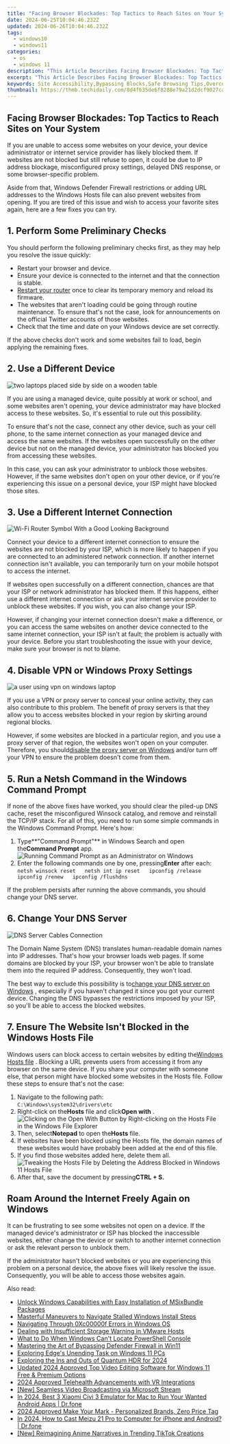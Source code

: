 ```yaml
---
title: "Facing Browser Blockades: Top Tactics to Reach Sites on Your System"
date: 2024-06-25T10:04:46.232Z
updated: 2024-06-26T10:04:46.232Z
tags:
  - windows10
  - windows11
categories:
  - os
  - windows 11
description: "This Article Describes Facing Browser Blockades: Top Tactics to Reach Sites on Your System"
excerpt: "This Article Describes Facing Browser Blockades: Top Tactics to Reach Sites on Your System"
keywords: Site Accessibility,Bypassing Blocks,Safe Browsing Tips,Overcoming Restrictions,Secure Site Visits,Respectful Proxies,Circumvent Browser Limits
thumbnail: https://thmb.techidaily.com/8d4f635de6f8288e79a21d2dcf9027cad8747323c88b4f310acedbe966d2fadc.jpg
---
```


## Facing Browser Blockades: Top Tactics to Reach Sites on Your System

 If you are unable to access some websites on your device, your device administrator or internet service provider has likely blocked them. If websites are not blocked but still refuse to open, it could be due to IP address blockage, misconfigured proxy settings, delayed DNS response, or some browser-specific problem.

 Aside from that, Windows Defender Firewall restrictions or adding URL addresses to the Windows Hosts file can also prevent websites from opening. If you are tired of this issue and wish to access your favorite sites again, here are a few fixes you can try.

## 1\. Perform Some Preliminary Checks

 You should perform the following preliminary checks first, as they may help you resolve the issue quickly:

* Restart your browser and device.
* Ensure your device is connected to the internet and that the connection is stable.
* [Restart your router](https://www.makeuseof.com/reboot-router-correct-way/) once to clear its temporary memory and reload its firmware.
* The websites that aren't loading could be going through routine maintenance. To ensure that's not the case, look for announcements on the official Twitter accounts of those websites.
* Check that the time and date on your Windows device are set correctly.

 If the above checks don't work and some websites fail to load, begin applying the remaining fixes.

## 2\. Use a Different Device

![two laptops placed side by side on a wooden table](https://thmb.techidaily.com/df387578e472d57cf1ae89d5517c348af827dd00df3f1d4defd5e8c6891f82cb.jpg)

 If you are using a managed device, quite possibly at work or school, and some websites aren't opening, your device administrator may have blocked access to these websites. So, it's essential to rule out this possibility.

 To ensure that's not the case, connect any other device, such as your cell phone, to the same internet connection as your managed device and access the same websites. If the websites open successfully on the other device but not on the managed device, your administrator has blocked you from accessing these websites.

 In this case, you can ask your administrator to unblock those websites. However, if the same websites don't open on your other device, or if you're experiencing this issue on a personal device, your ISP might have blocked those sites.

## 3\. Use a Different Internet Connection

![Wi-Fi Router Symbol With a Good Looking Background](https://static1.makeuseofimages.com/wordpress/wp-content/uploads/2021/10/wifi-routers-versus-wireless-access-points-explained-1.jpg)

 Connect your device to a different internet connection to ensure the websites are not blocked by your ISP, which is more likely to happen if you are connected to an administered network connection. If another internet connection isn't available, you can temporarily turn on your mobile hotspot to access the internet.

 If websites open successfully on a different connection, chances are that your ISP or network administrator has blocked them. If this happens, either use a different internet connection or ask your internet service provider to unblock these websites. If you wish, you can also change your ISP.

 However, if changing your internet connection doesn't make a difference, or you can access the same websites on another device connected to the same internet connection, your ISP isn't at fault; the problem is actually with your device. Before you start troubleshooting the issue with your device, make sure your browser is not to blame.

##

## 4\. Disable VPN or Windows Proxy Settings

![a user using vpn on windows laptop](https://static1.makeuseofimages.com/wordpress/wp-content/uploads/2023/03/vpn-usage.jpg)

 If you use a VPN or proxy server to conceal your online activity, they can also contribute to this problem. The benefit of proxy servers is that they allow you to access websites blocked in your region by skirting around regional blocks.

 However, if some websites are blocked in a particular region, and you use a proxy server of that region, the websites won't open on your computer. Therefore, you should[disable the proxy server on Windows](https://www.makeuseof.com/windows-11-disable-proxy/) and/or turn off your VPN to ensure the problem doesn't come from them.

## 5\. Run a Netsh Command in the Windows Command Prompt

 If none of the above fixes have worked, you should clear the piled-up DNS cache, reset the misconfigured Winsock catalog, and remove and reinstall the TCP/IP stack. For all of this, you need to run some simple commands in the Windows Command Prompt. Here's how:

1. Type**"Command Prompt"** in Windows Search and open the**Command Prompt** app.  
![Running Command Prompt as an Administrator on Windows](https://static1.makeuseofimages.com/wordpress/wp-content/uploads/2022/11/Running-Command-Prompt-as-an-Administrator-on-Windows.jpg)
2. Enter the following commands one by one, pressing**Enter** after each:  
`netsh winsock reset  
netsh int ip reset  
ipconfig /release  
ipconfig /renew  
ipconfig /flushdns`

 If the problem persists after running the above commands, you should change your DNS server.

## 6\. Change Your DNS Server

![DNS Server Cables Connection](https://static1.makeuseofimages.com/wordpress/wp-content/uploads/2022/03/DNS-Server-Cables.jpg)

 The Domain Name System (DNS) translates human-readable domain names into IP addresses. That's how your browser loads web pages. If some domains are blocked by your ISP, your browser won't be able to translate them into the required IP address. Consequently, they won't load.

 The best way to exclude this possibility is to[change your DNS server on Windows](https://www.makeuseof.com/change-dns-settings-windows-11/) , especially if you haven't changed it since you got your current device. Changing the DNS bypasses the restrictions imposed by your ISP, so you'll be able to access the blocked websites.

## 7\. Ensure The Website Isn't Blocked in the Windows Hosts File

 Windows users can block access to certain websites by editing the[Windows Hosts file](https://www.makeuseof.com/windows-hosts-file-guide/) . Blocking a URL prevents users from accessing it from any browser on the same device. If you share your computer with someone else, that person might have blocked some websites in the Hosts file. Follow these steps to ensure that's not the case:

1. Navigate to the following path:  
`C:\Windows\system32\drivers\etc`
2. Right-click on the**Hosts** file and click**Open with** .  
![Clicking on the Open With Button by Right-clicking on the Hosts File in the Windows File Explorer](https://static1.makeuseofimages.com/wordpress/wp-content/uploads/2022/11/5-Clicking-on-the-Open-With-Button-by-Right-clicking-on-the-Hosts-File-in-the-Windows-File-Explorer.jpg)
3. Then, select**Notepad** to open the**Hosts** file.
4. If websites have been blocked using the Hosts file, the domain names of these websites would have probably been added at the end of this file.
5. If you find those websites added here, delete them all.  
![Tweaking the Hosts File by Deleting the Address Blocked in Windows 11 Hosts File](https://static1.makeuseofimages.com/wordpress/wp-content/uploads/2022/08/Image-3-Tweaking-the-Hosts-File-by-Deleting-the-Address-Blocked-in-Windows-11-Hosts-File.jpeg)
6. After that, save the document by pressing**CTRL + S.**

## Roam Around the Internet Freely Again on Windows

 It can be frustrating to see some websites not open on a device. If the managed device's administrator or ISP has blocked the inaccessible websites, either change the device or switch to another internet connection or ask the relevant person to unblock them.

 If the administrator hasn't blocked websites or you are experiencing this problem on a personal device, the above fixes will likely resolve the issue. Consequently, you will be able to access those websites again.


<ins class="adsbygoogle"
     style="display:block"
     data-ad-format="autorelaxed"
     data-ad-client="ca-pub-7571918770474297"
     data-ad-slot="1223367746"></ins>



<ins class="adsbygoogle"
     style="display:block"
     data-ad-client="ca-pub-7571918770474297"
     data-ad-slot="8358498916"
     data-ad-format="auto"
     data-full-width-responsive="true"></ins>

<span class="atpl-alsoreadstyle">Also read:</span>
<div><ul>
<li><a href="https://win11.techidaily.com/unlock-windows-capabilities-with-easy-installation-of-msixbundle-packages/"><u>Unlock Windows Capabilities with Easy Installation of MSixBundle Packages</u></a></li>
<li><a href="https://win11.techidaily.com/masterful-maneuvers-to-navigate-stalled-windows-install-steps/"><u>Masterful Maneuvers to Navigate Stalled Windows Install Steps</u></a></li>
<li><a href="https://win11.techidaily.com/navigating-through-0xc00000f-errors-in-windows-os/"><u>Navigating Through 0Xc00000f Errors in Windows OS</u></a></li>
<li><a href="https://win11.techidaily.com/dealing-with-insufficient-storage-warning-in-vmware-hosts/"><u>Dealing with Insufficient Storage Warning in VMware Hosts</u></a></li>
<li><a href="https://win11.techidaily.com/what-to-do-when-windows-cant-locate-powershell-console/"><u>What to Do When Windows Can't Locate PowerShell Console</u></a></li>
<li><a href="https://win11.techidaily.com/mastering-the-art-of-bypassing-defender-firewall-in-win11/"><u>Mastering the Art of Bypassing Defender Firewall in Win11</u></a></li>
<li><a href="https://win11.techidaily.com/exploring-edges-unending-task-on-windows-11-pcs/"><u>Exploring Edge's Unending Task on Windows 11 PCs</u></a></li>
<li><a href="https://some-techniques.techidaily.com/exploring-the-ins-and-outs-of-quantum-hdr-for-2024/"><u>Exploring the Ins and Outs of Quantum HDR for 2024</u></a></li>
<li><a href="https://smart-video-editing.techidaily.com/updated-2024-approved-top-video-editing-software-for-windows-11-free-and-premium-options/"><u>Updated 2024 Approved Top Video Editing Software for Windows 11 Free & Premium Options</u></a></li>
<li><a href="https://some-approaches.techidaily.com/2024-approved-telehealth-advancements-with-vr-integrations/"><u>2024 Approved  Telehealth Advancements with VR Integrations</u></a></li>
<li><a href="https://visual-screen-recording.techidaily.com/new-seamless-video-broadcasting-via-microsoft-stream/"><u>[New] Seamless Video Broadcasting via Microsoft Stream</u></a></li>
<li><a href="https://screen-mirror.techidaily.com/in-2024-best-3-xiaomi-civi-3-emulator-for-mac-to-run-your-wanted-android-apps-drfone-by-drfone-android/"><u>In 2024, Best 3 Xiaomi Civi 3 Emulator for Mac to Run Your Wanted Android Apps | Dr.fone</u></a></li>
<li><a href="https://fox-boxes.techidaily.com/2024-approved-make-your-mark-personalized-brands-zero-price-tag/"><u>2024 Approved  Make Your Mark - Personalized Brands, Zero Price Tag</u></a></li>
<li><a href="https://screen-mirror.techidaily.com/in-2024-how-to-cast-meizu-21-pro-to-computer-for-iphone-and-android-drfone-by-drfone-android/"><u>In 2024, How to Cast Meizu 21 Pro to Computer for iPhone and Android? | Dr.fone</u></a></li>
<li><a href="https://tiktok-video-recordings.techidaily.com/new-reimagining-anime-narratives-in-trending-tiktok-creations/"><u>[New] Reimagining Anime Narratives in Trending TikTok Creations</u></a></li>
</ul></div>

